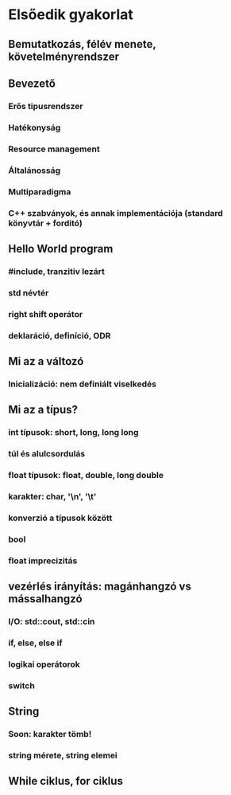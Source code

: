 # Elsőedik gyakorlat

## Bemutatkozás, félév menete, követelményrendszer

## Bevezető
### Erős tipusrendszer
### Hatékonyság
### Resource management
### Általánosság
### Multiparadigma
### C++ szabványok, és annak implementációja (standard könyvtár + forditó)

## Hello World program
### #include, tranzitiv lezárt
### std névtér
### right shift operátor
### deklaráció, definíció, ODR

## Mi az a változó
### Inicializáció: nem definiált viselkedés

## Mi az a típus?
### int típusok: short, long, long long
### túl és alulcsordulás
### float típusok: float, double, long double
### karakter: char, '\n', '\t'
### konverzió a típusok között
### bool
### float imprecizitás

## vezérlés irányítás: magánhangzó vs mássalhangzó
### I/O: std::cout, std::cin
### if, else, else if
### logikai operátorok
### switch

## String
### Soon: karakter tömb!
### string mérete, string elemei

## While ciklus, for ciklus

